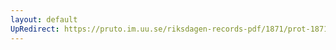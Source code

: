 ```yaml
---
layout: default
UpRedirect: https://pruto.im.uu.se/riksdagen-records-pdf/1871/prot-1871-urtima-ak--912/prot-1871-urtima-ak--912_003.pdf
---
```

